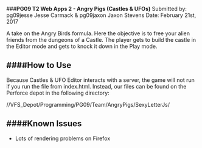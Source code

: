 ###**PG09 T2 Web Apps 2 - Angry Pigs (Castles & UFOs)**
Submitted by: pg09jesse Jesse Carmack & pg09jaxon Jaxon Stevens
        Date: February 21st, 2017

A take on the Angry Birds formula.  Here the objective is to free your alien
friends from the dungeons of a Castle.  The player gets to build the castle in
the Editor mode and gets to knock it down in the Play mode.

####**How to Use**
---------
Because Castles & UFO Editor interacts with a server, the game will not run if
you run the file from index.html.  Instead, our files can be found on the
Perforce depot in the following directory:

//VFS_Depot/Programming/PG09/Team/AngryPigs/SexyLetterJs/

####**Known Issues**
--------
- Lots of rendering problems on Firefox
